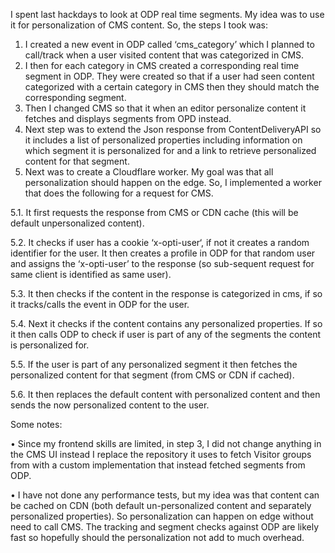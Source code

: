 I spent last hackdays to look at ODP real time segments. My idea was to use it for personalization of CMS content. So, the steps I took was:
1.	I created a new event in ODP called ‘cms_category’ which I planned to call/track when a user visited content that was categorized in CMS.
2.	I then for each category in CMS created a corresponding real time segment in ODP. They were created so that if a user had seen content categorized with a certain category in CMS then they should match the corresponding segment.
3.	Then I changed CMS so that it when an editor personalize content it fetches and displays segments from OPD instead.
4.	Next step was to extend the Json response from ContentDeliveryAPI so it includes a list of personalized properties including information on which segment it is personalized for and a link to retrieve personalized content for that segment.
5.	Next was to create a Cloudflare worker. My goal was that all personalization should happen on the edge. So, I implemented a worker that does the following for a request for CMS.

5.1.	It first requests the response from CMS or CDN cache (this will be default unpersonalized content).

5.2.	It checks if user has a cookie ‘x-opti-user‘, if not it creates a random identifier for the user. It then creates a profile in ODP for that random user and assigns the ‘x-opti-user’ to the response (so sub-sequent request for same client is identified as same user).

5.3.	It then checks if the content in the response is categorized in cms, if so it tracks/calls the event in ODP for the user.

5.4.	Next it checks if the content contains any personalized properties. If so it then calls ODP to check if user is part of any of the segments the content is personalized for.

5.5.	If the user is part of any personalized segment it then fetches the personalized content for that segment (from CMS or CDN if cached).

5.6.	It then replaces the default content with personalized content and then sends the now personalized content to the user.

Some notes:

•	Since my frontend skills are limited, in step 3, I did not change anything in the CMS UI instead I replace the repository it uses to fetch Visitor groups from with a custom implementation that instead fetched segments from ODP.

•	I have not done any performance tests, but my idea was that content can be cached on CDN (both default un-personalized content and separately personalized properties). So personalization can happen on edge without need to call CMS. The tracking and segment checks against ODP are likely fast so hopefully should the personalization not add to much overhead.

